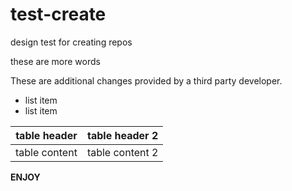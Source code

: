 # test-create
design test for creating repos

these are more words

These are additional changes provided by a third party developer.

- list item
- list item

| table header | table header 2 |
| ------------ | -------------- |
| table content | table content 2 |

**ENJOY**
